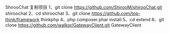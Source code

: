 ShirooChat
复制项目
    1、git clone https://github.com/ShirooM/shirooChat.git shiroochat
    2、cd shiroochat
    3、git clone https://github.com/top-think/framework thinkphp
    4、php composer.phar install
    5、cd extend
    6、git clone https://github.com/walkor/GatewayClient.git GatewayClient